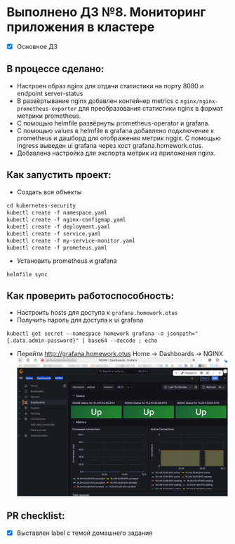 # Выполнено ДЗ №8. Мониторинг приложения в кластере

- [x] Основное ДЗ

## В процессе сделано:
- Настроен образ nginx для отдачи статистики на порту 8080 и endpoint server-status
- В развёртывание nginx добавлен контейнер metrics с `nginx/nginx-prometheus-exporter` для преобразования 
статистики nginx в формат метрики prometheus.
- C помощью helmfile развёрнуты prometheus-operator и grafana. 
- С помощью values в helmfile в grafana добавлено подключение к prometheus 
и дашборд для отображения метрик nggix. С помощью ingress выведен ui grafana через хост grafana.homework.otus. 
- Добавлена настройка для экспорта метрик из приложения nginx. 


## Как запустить проект:
- Создать все объекты

```shell
cd kubernetes-security
kubectl create -f namespace.yaml
kubectl create -f nginx-configmap.yaml
kubectl create -f deployment.yaml
kubectl create -f service.yaml
kubectl create -f my-service-monitor.yaml
kubectl create -f prometeus.yaml
```
- Установить prometheus и grafana
```shell
helmfile sync
```

## Как проверить работоспособность:
- Настроить hosts для доступа к `grafana.homework.otus`
- Получить пароль для доступа к ui grafana
```shell
kubectl get secret --namespace homework grafana -o jsonpath="{.data.admin-password}" | base64 --decode ; echo
```
- Перейти http://grafana.homework.otus Home -> Dashboards -> NGINX
![img.png](img.png)

## PR checklist:
- [x] Выставлен label с темой домашнего задания
